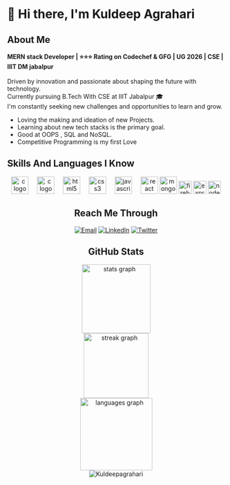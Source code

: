 # 👋 Hi there, I'm Kuldeep Agrahari

## About Me

<b>MERN stack Developer | ⭐⭐⭐ Rating on Codechef & GFG | UG 2026 | CSE | IIIT DM jabalpur</b>
<br />
<br />
Driven by innovation and passionate about shaping the future with technology. 
<br />
Currently pursuing B.Tech With CSE at IIIT Jabalpur 🎓
<br />
I'm constantly seeking new challenges and opportunities to learn and grow.
<br />
- Loving the making and ideation of new Projects.
- Learning about new tech stacks is the primary goal.
- Good at OOPS , SQL and NoSQL.
- Competitive Programming is my first Love

## Skills And Languages I Know
<div align="center">


  <img src="https://cdn.jsdelivr.net/gh/devicons/devicon/icons/c/c-original.svg" height="40" alt="c logo"  />
  <img width="12" />

  <img src="https://freepngimg.com/thumb/c++/2-2-c++-png-clipart-thumb.png" height="40" alt="c logo"  />
  <img width="12" />
  <img src="https://cdn.jsdelivr.net/gh/devicons/devicon/icons/html5/html5-original.svg" height="40" alt="html5 logo"  />
  <img width="12" />
  <img src="https://cdn.jsdelivr.net/gh/devicons/devicon/icons/css3/css3-original.svg" height="40" alt="css3 logo"  />
  <img width="12" />
  <img src="https://cdn.jsdelivr.net/gh/devicons/devicon/icons/javascript/javascript-original.svg" height="40" alt="javascript logo"  />
  <img width="12" />
  <img src="https://cdn.jsdelivr.net/gh/devicons/devicon/icons/react/react-original.svg" height="40" alt="react logo"  />
  <img src="https://cdn.jsdelivr.net/gh/devicons/devicon@latest/icons/mongodb/mongodb-original.svg" height="40" alt="mongo db" />
<img src="https://cdn.jsdelivr.net/gh/devicons/devicon/icons/firebase/firebase-plain.svg" height="30" alt="firebase logo" title="Firebase" />
<img src="https://cdn.jsdelivr.net/gh/devicons/devicon/icons/express/express-original.svg" height="30" alt="express logo" title="Express" />
<img src="https://w7.pngwing.com/pngs/416/280/png-transparent-node-js-express-js-javascript-redis-mean-node-js-angle-text-service-thumbnail.png" height="30" alt="node logo" title="Node" />


## Reach Me Through
[![Email](https://img.shields.io/badge/-Email-red?style=for-the-badge&logo=gmail&logoColor=white)](mailto:kuldeepagrahari9103@gmail.com)
[![LinkedIn](https://img.shields.io/badge/-LinkedIn-blue?style=for-the-badge&logo=linkedin&logoColor=white)](https://www.linkedin.com/in/kuldeep-agrahari-56b159260/)
[![Twitter](https://img.shields.io/badge/-Twitter-1c1c1c?style=for-the-badge&logo=Twitter&logoColor=white)](https://twitter.com/kuldeep_106)

## GitHub Stats
<div align="center">
  <img src="https://github-readme-stats.vercel.app/api?username=Kuldeepagrahari&hide_title=false&hide_rank=false&show_icons=true&include_all_commits=true&count_private=true&disable_animations=false&theme=react&locale=en&hide_border=true&order=1" height="159" alt="stats graph" /> <br>
  <img src="https://streak-stats.demolab.com?user=Kuldeepagrahari&locale=en&mode=daily&theme=react&hide_border=true&border_radius=5&order=3" height="150" alt="streak graph" /> <br>
  <img src="https://github-readme-stats.vercel.app/api/top-langs?username=Kuldeepagrahari&locale=en&hide_title=false&layout=compact&card_width=320&langs_count=5&theme=react&hide_border=true&order=2" height="167" alt="languages graph"  />
</div>
<div align = "center">
<img src="https://komarev.com/ghpvc/?username=Kuldeepagrahari&label=Profile%20views&color=0e75b6&style=flat" alt="Kuldeepagrahari" /> </p>
</div>
</div>
